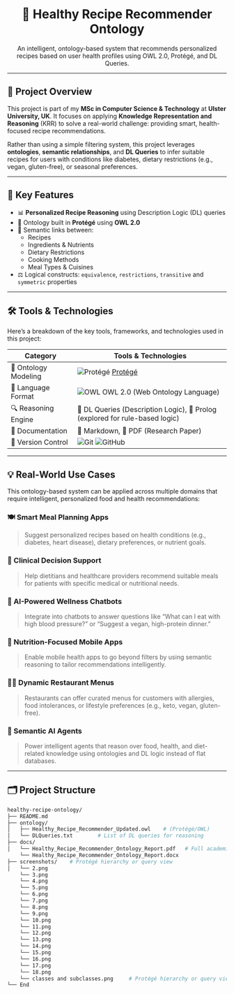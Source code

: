 
<h1 align="center">🥗 Healthy Recipe Recommender Ontology</h1>

<p align="center">
  An intelligent, ontology-based system that recommends personalized recipes based on user health profiles using OWL 2.0, Protégé, and DL Queries.
</p>

---

## 📘 Project Overview

This project is part of my **MSc in Computer Science & Technology** at **Ulster University, UK**. It focuses on applying **Knowledge Representation and Reasoning** (KRR) to solve a real-world challenge: providing smart, health-focused recipe recommendations.

Rather than using a simple filtering system, this project leverages **ontologies**, **semantic relationships**, and **DL Queries** to infer suitable recipes for users with conditions like diabetes, dietary restrictions (e.g., vegan, gluten-free), or seasonal preferences.

---

## 🧠 Key Features

- 📊 **Personalized Recipe Reasoning** using Description Logic (DL) queries
- 🧩 Ontology built in **Protégé** using **OWL 2.0**
- 🍎 Semantic links between:
  - Recipes
  - Ingredients & Nutrients
  - Dietary Restrictions
  - Cooking Methods
  - Meal Types & Cuisines
- ⚖️ Logical constructs: `equivalence`, `restrictions`, `transitive` and `symmetric` properties

---
## 🛠️ Tools & Technologies

Here’s a breakdown of the key tools, frameworks, and technologies used in this project:

| Category             | Tools & Technologies                                                                                     |
|----------------------|----------------------------------------------------------------------------------------------------------|
| 🧠 Ontology Modeling | ![Protégé](https://img.shields.io/badge/Protégé-003366?style=for-the-badge&logo=semanticweb&logoColor=white) [Protégé](https://protege.stanford.edu) |
| 📘 Language Format    | ![OWL](https://img.shields.io/badge/OWL-FF9900?style=for-the-badge&logo=semanticweb&logoColor=white) OWL 2.0 (Web Ontology Language) |
| 🔍 Reasoning Engine  | 🧠 DL Queries (Description Logic), 📐 Prolog (explored for rule-based logic)                               |
| 📑 Documentation     | 📝 Markdown, 📄 PDF (Research Paper)                                                                      |
| 🔧 Version Control   | ![Git](https://img.shields.io/badge/Git-F05032?style=for-the-badge&logo=git&logoColor=white) ![GitHub](https://img.shields.io/badge/GitHub-181717?style=for-the-badge&logo=github&logoColor=white) |

---
## 💡 Real-World Use Cases

This ontology-based system can be applied across multiple domains that require intelligent, personalized food and health recommendations:

### 🍽️ Smart Meal Planning Apps  
> Suggest personalized recipes based on health conditions (e.g., diabetes, heart disease), dietary preferences, or nutrient goals.

### 🏥 Clinical Decision Support  
> Help dietitians and healthcare providers recommend suitable meals for patients with specific medical or nutritional needs.

### 🤖 AI-Powered Wellness Chatbots  
> Integrate into chatbots to answer questions like “What can I eat with high blood pressure?” or “Suggest a vegan, high-protein dinner.”

### 📱 Nutrition-Focused Mobile Apps  
> Enable mobile health apps to go beyond filters by using semantic reasoning to tailor recommendations intelligently.

### 🧑‍🍳 Dynamic Restaurant Menus  
> Restaurants can offer curated menus for customers with allergies, food intolerances, or lifestyle preferences (e.g., keto, vegan, gluten-free).

### 🧠 Semantic AI Agents  
> Power intelligent agents that reason over food, health, and diet-related knowledge using ontologies and DL logic instead of flat databases.

---

## 🗂️ Project Structure

```bash
healthy-recipe-ontology/
├── README.md                
├── ontology/
│   ├── Healthy_Recipe_Recommender_Updated.owl    # (Protégé/OWL)
│   └── DLQueries.txt        # List of DL queries for reasoning
├── docs/
│   └── Healthy_Recipe_Recommender_Ontology_Report.pdf   # Full academic paper
    └── Healthy_Recipe_Recommender_Ontology_Report.docx
├── screenshots/    # Protégé hierarchy or query view
│   └── 2.png     
    └── 3.png
    └── 4.png     
    └── 5.png
    └── 6.png
    └── 7.png     
    └── 8.png
    └── 9.png
    └── 10.png    
    └── 11.png
    └── 12.png
    └── 13.png     
    └── 14.png
    └── 15.png
    └── 16.png    
    └── 17.png
    └── 18.png
    └── classes and subclasses.png     # Protégé hierarchy or query view
└── End

